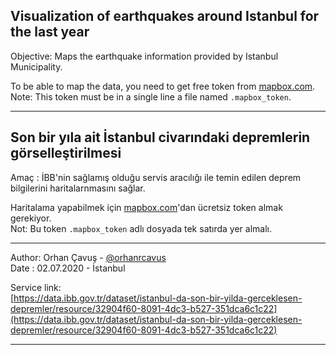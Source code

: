 ## Visualization of earthquakes around Istanbul for the last year
Objective: Maps the earthquake information provided by Istanbul Municipality.

To be able to map the data, you need to get free token from [mapbox.com](mapbox.com).  
Note: This token must be in a single line a file named `.mapbox_token`.

--- 
## Son bir yıla ait İstanbul civarındaki depremlerin görselleştirilmesi
Amaç : İBB'nin sağlamış olduğu servis aracılığı ile temin edilen deprem bilgilerini haritalarnmasını sağlar.

Haritalama yapabilmek için [mapbox.com](mapbox.com)'dan ücretsiz token almak gerekiyor.   
Not: Bu token `.mapbox_token` adlı dosyada tek satırda yer almalı. 

---
Author: Orhan Çavuş - [@orhanrcavus](https://twitter.com/orhanrcavus)     
Date : 02.07.2020 - İstanbul  

Service link:  
[https://data.ibb.gov.tr/dataset/istanbul-da-son-bir-yilda-gerceklesen-depremler/resource/32904f60-8091-4dc3-b527-351dca6c1c22](https://data.ibb.gov.tr/dataset/istanbul-da-son-bir-yilda-gerceklesen-depremler/resource/32904f60-8091-4dc3-b527-351dca6c1c22)

---
